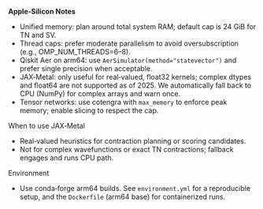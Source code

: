 **Apple‑Silicon Notes**

- Unified memory: plan around total system RAM; default cap is 24 GiB for TN and SV.
- Thread caps: prefer moderate parallelism to avoid oversubscription (e.g., OMP_NUM_THREADS=6–8).
- Qiskit Aer on arm64: use `AerSimulator(method="statevector")` and prefer single precision when acceptable.
- JAX‑Metal: only useful for real‑valued, float32 kernels; complex dtypes and float64 are not supported as of 2025. We automatically fall back to CPU (NumPy) for complex arrays and warn once.
- Tensor networks: use cotengra with `max_memory` to enforce peak memory; enable slicing to respect the cap.

When to use JAX‑Metal
- Real‑valued heuristics for contraction planning or scoring candidates.
- Not for complex wavefunctions or exact TN contractions; fallback engages and runs CPU path.

Environment
- Use conda‑forge arm64 builds. See `environment.yml` for a reproducible setup, and the `Dockerfile` (arm64 base) for containerized runs.

